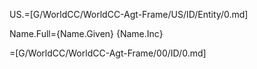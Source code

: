 
US.=[G/WorldCC/WorldCC-Agt-Frame/US/ID/Entity/0.md]

Name.Full={Name.Given} {Name.Inc}

=[G/WorldCC/WorldCC-Agt-Frame/00/ID/0.md]

